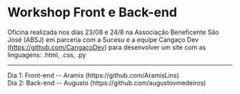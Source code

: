 # Workshop Front e Back-end

Oficina realizada nos dias 23/08 e 24/8 na Associação Beneficente São José (ABSJ) em parceria com a Sucesu e a equipe Cangaço Dev (https://github.com/CangacoDev) para desenvolver um site com as linguagens: .html, .css, .py
<hr>
Dia 1: Front-end -- Aramis (https://github.com/AramisLins)
<br>
Dia 2: Back-end -- Augusto (https://github.com/augustovmedeiros)
